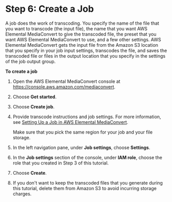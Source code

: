 # Step 6: Create a Job<a name="create-a-job"></a>

A job does the work of transcoding\. You specify the name of the file that you want to transcode \(the input file\), the name that you want AWS Elemental MediaConvert to give the transcoded file, the preset that you want AWS Elemental MediaConvert to use, and a few other settings\. AWS Elemental MediaConvert gets the input file from the Amazon S3 location that you specify in your job input settings, transcodes the file, and saves the transcoded file or files in the output location that you specify in the settings of the job output group\.

**To create a job**

1. Open the AWS Elemental MediaConvert console at [https://console\.aws\.amazon\.com/mediaconvert](https://console.aws.amazon.com/mediaconvert)\.

1. Choose **Get started**\.

1. Choose **Create job**\.

1. Provide transcode instructions and job settings\. For more information, see [Setting Up a Job in AWS Elemental MediaConvert](setting-up-a-job.md)\. 

   Make sure that you pick the same region for your job and your file storage\. 

1. In the left navigation pane, under **Job settings**, choose **Settings**\.

1. In the **Job settings** section of the console, under **IAM role**, choose the role that you created in Step 3 of this tutorial\. 

1. Choose **Create**\.

1. If you don't want to keep the transcoded files that you generate during this tutorial, delete them from Amazon S3 to avoid incurring storage charges\.